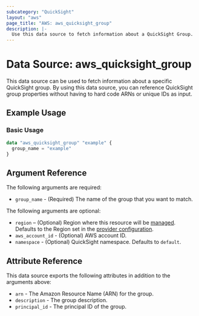```yaml
---
subcategory: "QuickSight"
layout: "aws"
page_title: "AWS: aws_quicksight_group"
description: |-
  Use this data source to fetch information about a QuickSight Group.
---
```


# Data Source: aws_quicksight_group

This data source can be used to fetch information about a specific
QuickSight group. By using this data source, you can reference QuickSight group
properties without having to hard code ARNs or unique IDs as input.

## Example Usage

### Basic Usage

```terraform
data "aws_quicksight_group" "example" {
  group_name = "example"
}
```

## Argument Reference

The following arguments are required:

* `group_name` - (Required) The name of the group that you want to match.

The following arguments are optional:

* `region` – (Optional) Region where this resource will be [managed](https://docs.aws.amazon.com/general/latest/gr/rande.html#regional-endpoints). Defaults to the Region set in the [provider configuration](https://registry.terraform.io/providers/hashicorp/aws/latest/docs#aws-configuration-reference).
* `aws_account_id` - (Optional) AWS account ID.
* `namespace` - (Optional) QuickSight namespace. Defaults to `default`.

## Attribute Reference

This data source exports the following attributes in addition to the arguments above:

* `arn` - The Amazon Resource Name (ARN) for the group.
* `description` - The group description.
* `principal_id` - The principal ID of the group.
